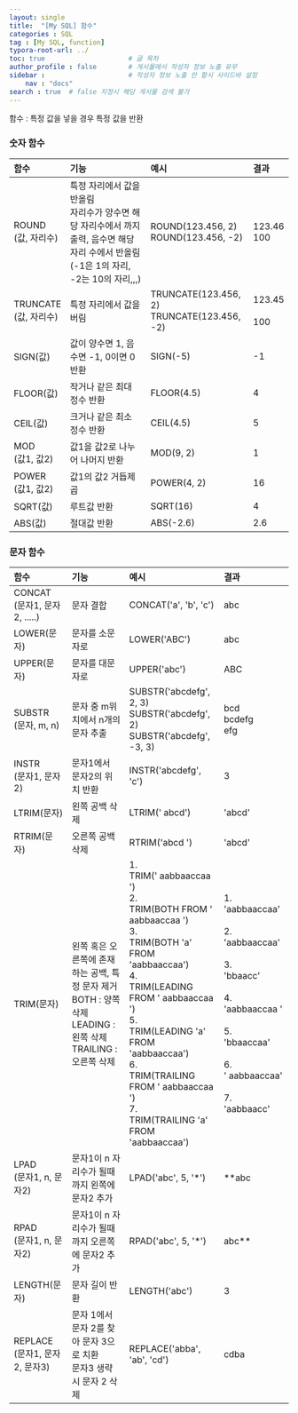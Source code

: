 ```yaml
---
layout: single
title:  "[My SQL] 함수"
categories : SQL
tag : [My SQL, function]
typora-root-url: ../
toc: true                     # 글 목차
author_profile : false        # 게시물에서 작성자 정보 노출 유무
sidebar :                     # 작성자 정보 노출 안 할시 사이드바 설정
    nav : "docs"
search : true  # false 지정시 해당 게시물 검색 불가
---
```






함수 : 특정 값을 넣을 경우 특정 값을 반환



### 숫자 함수



| 함수                       | 기능                                                         | 예시                                            | 결과                  |
| :------------------------- | :----------------------------------------------------------- | :---------------------------------------------- | :-------------------- |
| ROUND<br />(값, 자리수)    | 특정 자리에서 값을 반올림<br />자리수가 양수면 해당 자리수에서 까지 출력, 음수면 해당 자리 수에서 반올림<br />(-1은 1의 자리, -2는 10의 자리,,,) | ROUND(123.456, 2)<br />ROUND(123.456, -2)       | 123.46<br />100       |
| TRUNCATE<br />(값, 자리수) | 특정 자리에서 값을 버림                                      | TRUNCATE(123.456, 2)<br />TRUNCATE(123.456, -2) | 123.45<br /><br />100 |
| SIGN(값)                   | 값이 양수면 1, 음수면 -1, 0이면 0 반환                       | SIGN(-5)                                        | -1                    |
| FLOOR(값)                  | 작거나 같은 최대 정수 반환                                   | FLOOR(4.5)                                      | 4                     |
| CEIL(값)                   | 크거나 같은 최소 정수 반환                                   | CEIL(4.5)                                       | 5                     |
| MOD<br />(값1, 값2)        | 값1을 값2로 나누어 나머지 반환                               | MOD(9, 2)                                       | 1                     |
| POWER<br />(값1, 값2)      | 값1의 값2 거듭제곱                                           | POWER(4, 2)                                     | 16                    |
| SQRT(값)                   | 루트값 반환                                                  | SQRT(16)                                        | 4                     |
| ABS(값)                    | 절대값 반환                                                  | ABS(-2.6)                                       | 2.6                   |



### 문자 함수

| 함수                               | 기능                                                         | 예시                                                         | 결과                                                         |
| :--------------------------------- | :----------------------------------------------------------- | :----------------------------------------------------------- | :----------------------------------------------------------- |
| CONCAT<br />(문자1, 문자2, .....)  | 문자 결합                                                    | CONCAT('a', 'b', 'c')                                        | abc                                                          |
| LOWER(문자)                        | 문자를 소문자로                                              | LOWER('ABC')                                                 | abc                                                          |
| UPPER(문자)                        | 문자를 대문자로                                              | UPPER('abc')                                                 | ABC                                                          |
| SUBSTR<br />(문자, m, n)           | 문자 중 m위치에서 n개의 문자 추출                            | SUBSTR('abcdefg', 2, 3)<br />SUBSTR('abcdefg', 2)<br />SUBSTR('abcdefg', -3, 3) | bcd<br />bcdefg<br />efg                                     |
| INSTR<br />(문자1, 문자2)          | 문자1에서 문자2의 위치 반환                                  | INSTR('abcdefg', 'c')                                        | 3                                                            |
| LTRIM(문자)                        | 왼쪽 공백 삭제                                               | LTRIM('  abcd')                                              | 'abcd'                                                       |
| RTRIM(문자)                        | 오른쪽 공백 삭제                                             | RTRIM('abcd   ')                                             | 'abcd'                                                       |
| TRIM(문자)                         | 왼쪽 혹은 오른쪽에 존재하는 공백, 특정 문자 제거<br />BOTH : 양쪽 삭제<br />LEADING : 왼쪽 삭제<br />TRAILING : 오른쪽 삭제 | 1. <br />TRIM('   aabbaaccaa   ')<br />2.<br />TRIM(BOTH FROM '   aabbaaccaa   ')<br />3.<br />TRIM(BOTH 'a' FROM 'aabbaaccaa')<br />4.<br />TRIM(LEADING FROM '   aabbaaccaa   ')<br />5.<br />TRIM(LEADING 'a' FROM 'aabbaaccaa')<br />6.<br />TRIM(TRAILING FROM '   aabbaaccaa   ')<br />7.<br />TRIM(TRAILING 'a' FROM 'aabbaaccaa') | 1.<br />'aabbaaccaa'<br /><br />2. <br />'aabbaaccaa'<br /><br />3. <br />'bbaacc'<br /><br />4.<br />'aabbaaccaa   '<br /><br />5.<br />'bbaaccaa'<br /><br />6.<br />'   aabbaaccaa'<br /><br />7.<br />'aabbaacc'&nbsp;&nbsp;&nbsp;&nbsp;&nbsp;&nbsp; |
| LPAD<br />(문자1, n, 문자2)        | 문자1이 n 자리수가 될때까지 왼쪽에 문자2 추가                | LPAD('abc', 5, '*')                                          | **abc                                                        |
| RPAD<br />(문자1, n, 문자2)        | 문자1이 n 자리수가 될때까지 오른쪽에 문자2 추가              | RPAD('abc', 5, '*')                                          | abc**                                                        |
| LENGTH(문자)                       | 문자 길이 반환                                               | LENGTH('abc')                                                | 3                                                            |
| REPLACE<br />(문자1, 문자2, 문자3) | 문자 1에서 문자 2를 찾아 문자 3으로 치환<br />문자3 생략 시 문자 2 삭제 | REPLACE('abba', 'ab', 'cd')                                  | cdba                                                         |
